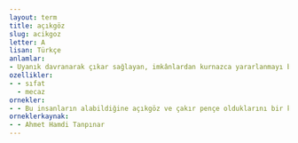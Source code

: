 ```yaml
---
layout: term
title: açıkgöz
slug: acikgoz
letter: A
lisan: Türkçe
anlamlar:
- Uyanık davranarak çıkar sağlayan, imkânlardan kurnazca yararlanmayı bilen; aynagöz, cingöz, uyanık
ozellikler:
- - sıfat
  - mecaz
ornekler:
- - Bu insanların alabildiğine açıkgöz ve çakır pençe olduklarını bir kere daha anlardık.
orneklerkaynak:
- - Ahmet Hamdi Tanpınar
---
```

